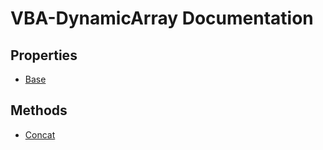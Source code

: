 # VBA-DynamicArray Documentation

## Properties
* [Base](/Base.md)


## Methods
* [Concat](/Base)  
